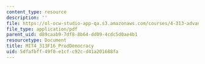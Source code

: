 ```yaml
---
content_type: resource
description: ''
file: https://ol-ocw-studio-app-qa.s3.amazonaws.com/courses/4-313-advanced-studio-on-the-production-of-space-fall-2016/5dfafbff49f0e1cfc92cd41a201688fa_MIT4_313F16_ProdDemocracy.pdf
file_type: application/pdf
parent_uid: d89caab9-7df8-8b64-dd09-4cdc5d0ae4b1
resourcetype: Document
title: MIT4_313F16_ProdDemocracy
uid: 5dfafbff-49f0-e1cf-c92c-d41a201688fa
---
```

